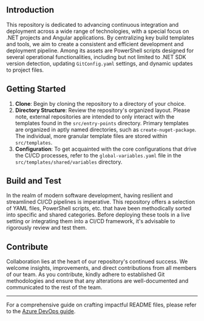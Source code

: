 ## Introduction

This repository is dedicated to advancing continuous integration and deployment across a wide range of technologies, with a special focus on .NET projects and Angular applications. By centralizing key build templates and tools, we aim to create a consistent and efficient development and deployment pipeline. Among its assets are PowerShell scripts designed for several operational functionalities, including but not limited to .NET SDK version detection, updating `GitConfig.yaml` settings, and dynamic updates to project files.

## Getting Started

1. **Clone**: Begin by cloning the repository to a directory of your choice.
2. **Directory Structure**: Review the repository's organized layout. Please note, external repositories are intended to only interact with the templates found in the `src/entry-points` directory. Primary templates are organized in aptly named directories, such as `create-nuget-package`. The individual, more granular template files are stored within `src/templates`.
3. **Configuration**: To get acquainted with the core configurations that drive the CI/CD processes, refer to the `global-variables.yaml` file in the `src/templates/shared/variables` directory.

## Build and Test

In the realm of modern software development, having resilient and streamlined CI/CD pipelines is imperative. This repository offers a selection of YAML files, PowerShell scripts, etc. that have been methodically sorted into specific and shared categories. Before deploying these tools in a live setting or integrating them into a CI/CD framework, it's advisable to rigorously review and test them.

## Contribute

Collaboration lies at the heart of our repository's continued success. We welcome insights, improvements, and direct contributions from all members of our team. As you contribute, kindly adhere to established Git methodologies and ensure that any alterations are well-documented and communicated to the rest of the team.

---

For a comprehensive guide on crafting impactful README files, please refer to the [Azure DevOps guide](https://docs.microsoft.com/en-us/azure/devops/repos/git/create-a-readme?view=azure-devops).
